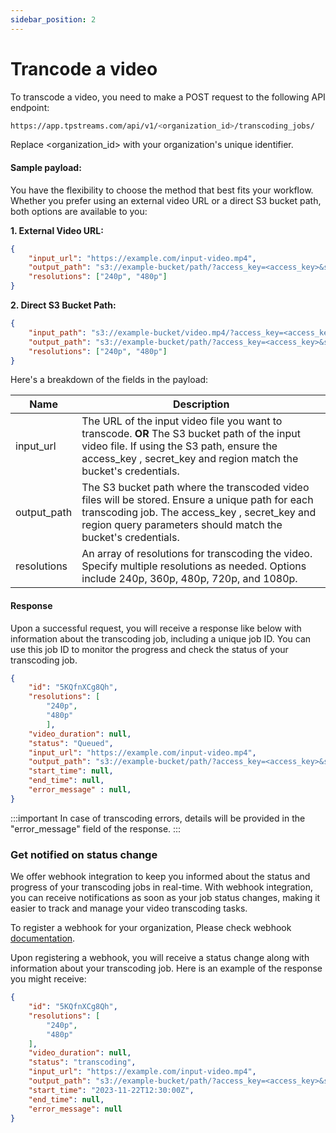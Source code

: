 ```yaml
---
sidebar_position: 2
---
```

# Trancode a video

To transcode a video, you need to make a POST request to the following API endpoint:

```bash
https://app.tpstreams.com/api/v1/<organization_id>/transcoding_jobs/
```
Replace <organization_id> with your organization's unique identifier.

#### Sample payload:
You have the flexibility to choose the method that best fits your workflow. Whether you prefer using an external video URL or a direct S3 bucket path, both options are available to you:

**1. External Video URL:**
```json
{
    "input_url": "https://example.com/input-video.mp4",
    "output_path": "s3://example-bucket/path/?access_key=<access_key>&secret_key=<secret_key>&region=<region>",
    "resolutions": ["240p", "480p"]
}
```

**2. Direct S3 Bucket Path:**

```json
{
    "input_path": "s3://example-bucket/video.mp4/?access_key=<access_key>&secret_key=<secret_key>&region=<region>",
    "output_path": "s3://example-bucket/path/?access_key=<access_key>&secret_key=<secret_key>&region=<region>",
    "resolutions": ["240p", "480p"]
}
```

Here's a breakdown of the fields in the payload:

| **Name**          | **Description**                                                                                                       |
| ----------------- | ----------------------------------------------------------------------------------------------------------------------- |
| input_url       | The URL of the input video file you want to transcode. **OR** The S3 bucket path of the input video file. If using the S3 path, ensure the access_key , secret_key and region match the bucket's credentials. |
| output_path     | The S3 bucket path where the transcoded video files will be stored. Ensure a unique path for each transcoding job. The access_key , secret_key and region query parameters should match the bucket's credentials. | 
| resolutions     | An array of resolutions for transcoding the video. Specify multiple resolutions as needed. Options include 240p, 360p, 480p, 720p, and 1080p.                                      |


#### Response 

Upon a successful request, you will receive a response like below with information about the transcoding job, including a unique job ID. You can use this job ID to monitor the progress and check the status of your transcoding job.

```json
{
    "id": "5KQfnXCg8Qh",
    "resolutions": [
        "240p",
        "480p"
        ],
    "video_duration": null,
    "status": "Queued",
    "input_url": "https://example.com/input-video.mp4",
    "output_path": "s3://example-bucket/path/?access_key=<access_key>&secret_key=<secret_key>&region=<region>",
    "start_time": null,
    "end_time": null,
    "error_message" : null,    
}
```
:::important
In case of transcoding errors, details will be provided in the "error_message" field of the response.
:::


### Get notified on status change
 We offer webhook integration to keep you informed about the status and progress of your transcoding jobs in real-time. With webhook integration, you can receive notifications as soon as your job status changes, making it easier to track and manage your video transcoding tasks.

To register a webhook for your organization, Please check webhook [documentation](../server-api/webhooks.md).

Upon registering a webhook, you will receive a status change along with information about your transcoding job. Here is an example of the response you might receive:

```json
{
    "id": "5KQfnXCg8Qh",
    "resolutions": [
        "240p",
        "480p"
    ],
    "video_duration": null,
    "status": "transcoding",
    "input_url": "https://example.com/input-video.mp4",
    "output_path": "s3://example-bucket/path/?access_key=<access_key>&secret_key=<secret_key>&region=<region>",
    "start_time": "2023-11-22T12:30:00Z",
    "end_time": null,
    "error_message": null
}
